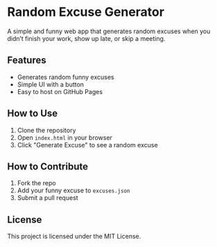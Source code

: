 # Random Excuse Generator

A simple and funny web app that generates random excuses when you didn’t finish your work, show up late, or skip a meeting.

## Features
- Generates random funny excuses
- Simple UI with a button
- Easy to host on GitHub Pages

## How to Use
1. Clone the repository
2. Open `index.html` in your browser
3. Click "Generate Excuse" to see a random excuse

## How to Contribute
1. Fork the repo
2. Add your funny excuse to `excuses.json`
3. Submit a pull request

## License
This project is licensed under the MIT License.